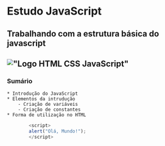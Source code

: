 # Estudo JavaScript

## Trabalhando com a estrutura básica do javascript

## !["Logo HTML CSS JavaScript"](https://raw.githubusercontent.com/MatheusHonorato/curso-front-end-marco-bruno/master/html-css-js.png)

### Sumário

    * Introdução do JavaScript
    * Elementos da intrudução
        - Criação de variáveis
        - Criação de constantes
    * Forma de utilização no HTML

```JavaScript
        <script>
        alert("Olá, Mundo!");
        </script>


```
